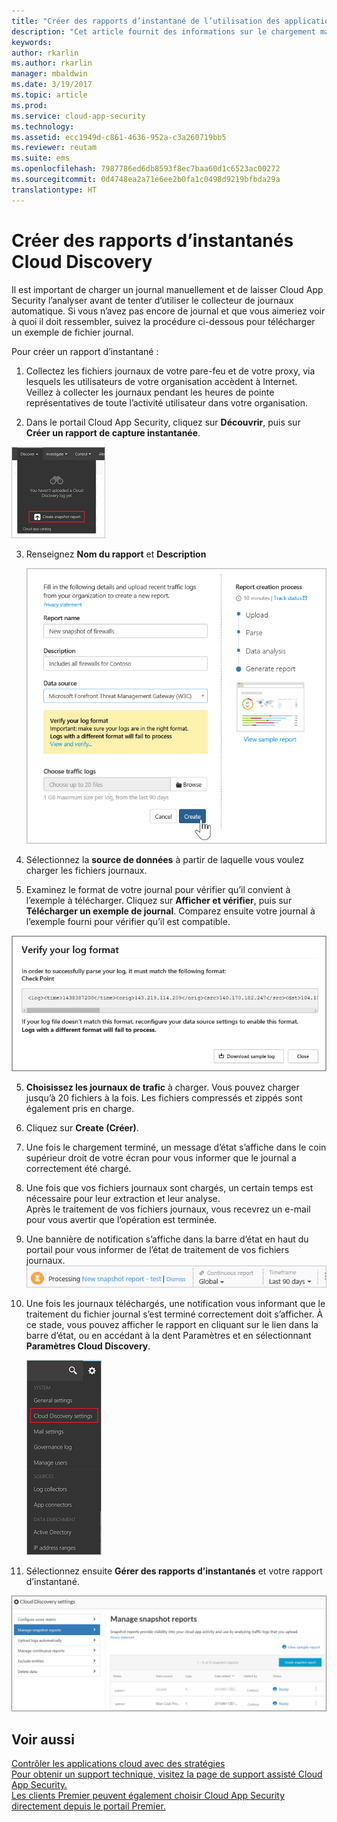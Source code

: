```yaml
---
title: "Créer des rapports d’instantané de l’utilisation des applications cloud Cloud Discovery | Microsoft Docs"
description: "Cet article fournit des informations sur le chargement manuel de journaux pour créer un rapport d’instantané de vos applications Cloud Discovery."
keywords: 
author: rkarlin
ms.author: rkarlin
manager: mbaldwin
ms.date: 3/19/2017
ms.topic: article
ms.prod: 
ms.service: cloud-app-security
ms.technology: 
ms.assetid: ecc1949d-c861-4636-952a-c3a260719bb5
ms.reviewer: reutam
ms.suite: ems
ms.openlocfilehash: 7987786ed6db8593f8ec7baa60d1c6523ac00272
ms.sourcegitcommit: 0d4748ea2a71e6ee2b0fa1c0498d9219bfbda29a
translationtype: HT
---
```

# <a name="create-snapshot-cloud-discovery-reports"></a>Créer des rapports d’instantanés Cloud Discovery
Il est important de charger un journal manuellement et de laisser Cloud App Security l’analyser avant de tenter d’utiliser le collecteur de journaux automatique.
Si vous n’avez pas encore de journal et que vous aimeriez voir à quoi il doit ressembler, suivez la procédure ci-dessous pour télécharger un exemple de fichier journal.


Pour créer un rapport d’instantané :
  
1.  Collectez les fichiers journaux de votre pare-feu et de votre proxy, via lesquels les utilisateurs de votre organisation accèdent à Internet. Veillez à collecter les journaux pendant les heures de pointe représentatives de toute l’activité utilisateur dans votre organisation.  
  
2.  Dans le portail Cloud App Security, cliquez sur **Découvrir**, puis sur **Créer un rapport de capture instantanée**.  
  
   ![Créer un rapport de capture instantanée](./media/create-new-snapshot-report.png)
     
3.  Renseignez **Nom du rapport** et **Description**
  
     ![Nouveau rapport d’instantané](./media/new-snapshot-report.png) 

4.  Sélectionnez la **source de données** à partir de laquelle vous voulez charger les fichiers journaux.  
  
5. Examinez le format de votre journal pour vérifier qu’il convient à l’exemple à télécharger. Cliquez sur **Afficher et vérifier**, puis sur **Télécharger un exemple de journal**. Comparez ensuite votre journal à l’exemple fourni pour vérifier qu’il est compatible. 

 ![Vérifier le format de votre journal](./media/cloud-discovery-snapshot-verify.png)  

5.  **Choisissez les journaux de trafic** à charger. Vous pouvez charger jusqu’à 20 fichiers à la fois. Les fichiers compressés et zippés sont également pris en charge.  
  
6.  Cliquez sur **Create (Créer)**.  

7.  Une fois le chargement terminé, un message d’état s’affiche dans le coin supérieur droit de votre écran pour vous informer que le journal a correctement été chargé.  
  
8.  Une fois que vos fichiers journaux sont chargés, un certain temps est nécessaire pour leur extraction et leur analyse.  
Après le traitement de vos fichiers journaux, vous recevrez un e-mail pour vous avertir que l’opération est terminée. 
  
9. Une bannière de notification s’affiche dans la barre d’état en haut du portail pour vous informer de l’état de traitement de vos fichiers journaux.  
![barre de menus de traitement des fichiers journaux](./media/processing-log-file-menu-bar.png) 
   
10. Une fois les journaux téléchargés, une notification vous informant que le traitement du fichier journal s’est terminé correctement doit s’afficher. À ce stade, vous pouvez afficher le rapport en cliquant sur le lien dans la barre d’état, ou en accédant à la dent Paramètres et en sélectionnant **Paramètres Cloud Discovery**.   
  
     ![onglet Paramètres Cloud Discovery](./media/discovery-settings-tab.png)
11. Sélectionnez ensuite **Gérer des rapports d’instantanés** et votre rapport d’instantané.
 
![gestion des rapports d’instantanés](./media/snapshot-report-managment.png)

  
      
## <a name="see-also"></a>Voir aussi  
[Contrôler les applications cloud avec des stratégies](control-cloud-apps-with-policies.md)   
[Pour obtenir un support technique, visitez la page de support assisté Cloud App Security.](http://support.microsoft.com/oas/default.aspx?prid=16031)   
[Les clients Premier peuvent également choisir Cloud App Security directement depuis le portail Premier.](https://premier.microsoft.com/)  
    
      
  
